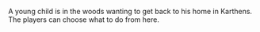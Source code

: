 A young child is in the woods wanting to get back to his home in Karthens. The players can choose what to do from here.